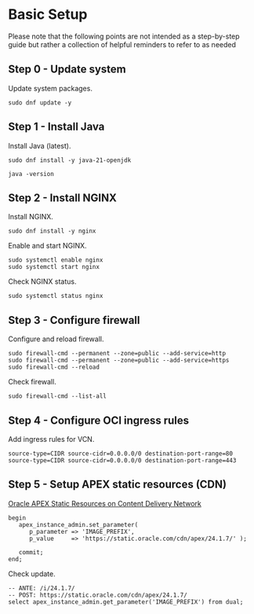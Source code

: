 # Basic Setup

Please note that the following points are not intended as a step-by-step guide but rather a collection of helpful reminders to refer to as needed

## Step 0 - Update system

Update system packages.

```
sudo dnf update -y
```

## Step 1 - Install Java

Install Java (latest).

```
sudo dnf install -y java-21-openjdk

java -version
```

## Step 2 - Install NGINX

Install NGINX.

```
sudo dnf install -y nginx
```

Enable and start NGINX.

```
sudo systemctl enable nginx
sudo systemctl start nginx
```

Check NGINX status.

```
sudo systemctl status nginx
```

## Step 3 - Configure firewall

Configure and reload firewall.

```
sudo firewall-cmd --permanent --zone=public --add-service=http
sudo firewall-cmd --permanent --zone=public --add-service=https
sudo firewall-cmd --reload
```

Check firewall.

```
sudo firewall-cmd --list-all
```

## Step 4 - Configure OCI ingress rules

Add ingress rules for VCN.

```
source-type=CIDR source-cidr=0.0.0.0/0 destination-port-range=80
source-type=CIDR source-cidr=0.0.0.0/0 destination-port-range=443
```

## Step 5 - Setup APEX static resources (CDN)

[Oracle APEX Static Resources on Content Delivery Network](https://blogs.oracle.com/apex/post/announcing-oracle-apex-static-resources-on-content-delivery-network)

```
begin 
   apex_instance_admin.set_parameter(
      p_parameter => 'IMAGE_PREFIX',
      p_value     => 'https://static.oracle.com/cdn/apex/24.1.7/' );
   
   commit;
end;
```

Check update.

```
-- ANTE: /i/24.1.7/
-- POST: https://static.oracle.com/cdn/apex/24.1.7/
select apex_instance_admin.get_parameter('IMAGE_PREFIX') from dual;
```